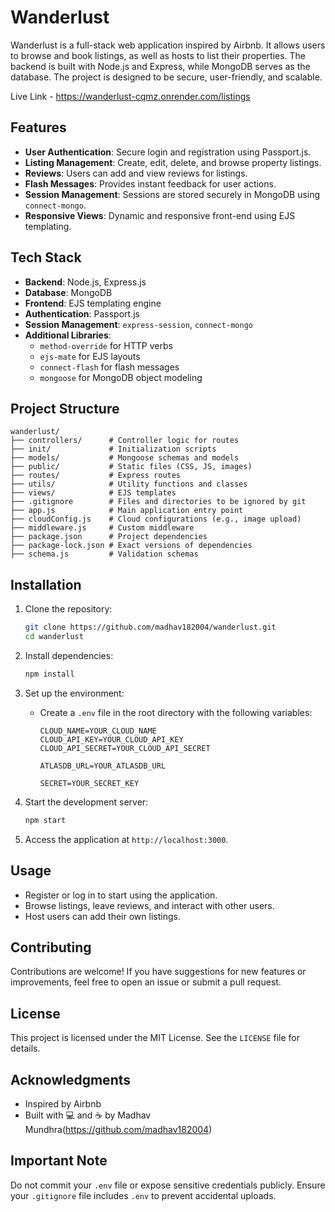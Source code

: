 # Wanderlust

Wanderlust is a full-stack web application inspired by Airbnb. It allows users to browse and book listings, as well as hosts to list their properties. The backend is built with Node.js and Express, while MongoDB serves as the database. The project is designed to be secure, user-friendly, and scalable.

Live Link - https://wanderlust-cqmz.onrender.com/listings

## Features

- **User Authentication**: Secure login and registration using Passport.js.
- **Listing Management**: Create, edit, delete, and browse property listings.
- **Reviews**: Users can add and view reviews for listings.
- **Flash Messages**: Provides instant feedback for user actions.
- **Session Management**: Sessions are stored securely in MongoDB using `connect-mongo`.
- **Responsive Views**: Dynamic and responsive front-end using EJS templating.

## Tech Stack

- **Backend**: Node.js, Express.js
- **Database**: MongoDB
- **Frontend**: EJS templating engine
- **Authentication**: Passport.js
- **Session Management**: `express-session`, `connect-mongo`
- **Additional Libraries**:
  - `method-override` for HTTP verbs
  - `ejs-mate` for EJS layouts
  - `connect-flash` for flash messages
  - `mongoose` for MongoDB object modeling

## Project Structure

```
wanderlust/
├── controllers/      # Controller logic for routes
├── init/             # Initialization scripts
├── models/           # Mongoose schemas and models
├── public/           # Static files (CSS, JS, images)
├── routes/           # Express routes
├── utils/            # Utility functions and classes
├── views/            # EJS templates
├── .gitignore        # Files and directories to be ignored by git
├── app.js            # Main application entry point
├── cloudConfig.js    # Cloud configurations (e.g., image upload)
├── middleware.js     # Custom middleware
├── package.json      # Project dependencies
├── package-lock.json # Exact versions of dependencies
├── schema.js         # Validation schemas
```

## Installation

1. Clone the repository:
   ```bash
   git clone https://github.com/madhav182004/wanderlust.git
   cd wanderlust
   ```

2. Install dependencies:
   ```bash
   npm install
   ```

3. Set up the environment:
   - Create a `.env` file in the root directory with the following variables:
     ```
     CLOUD_NAME=YOUR_CLOUD_NAME
     CLOUD_API_KEY=YOUR_CLOUD_API_KEY
     CLOUD_API_SECRET=YOUR_CLOUD_API_SECRET

     ATLASDB_URL=YOUR_ATLASDB_URL

     SECRET=YOUR_SECRET_KEY
     ```

4. Start the development server:
   ```bash
   npm start
   ```

5. Access the application at `http://localhost:3000`.

## Usage

- Register or log in to start using the application.
- Browse listings, leave reviews, and interact with other users.
- Host users can add their own listings.

## Contributing

Contributions are welcome! If you have suggestions for new features or improvements, feel free to open an issue or submit a pull request.

## License

This project is licensed under the MIT License. See the `LICENSE` file for details.

## Acknowledgments

- Inspired by Airbnb
- Built with 💻 and ☕ by Madhav Mundhra(https://github.com/madhav182004)

## Important Note
Do not commit your `.env` file or expose sensitive credentials publicly. Ensure your `.gitignore` file includes `.env` to prevent accidental uploads.
